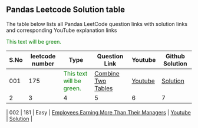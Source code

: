 ## Pandas Leetcode Solution table 

The table below lists all Pandas LeetCode question links with solution links and corresponding YouTube explanation links

<span style="color: green;">This text will be green.</span> 

| S.No | leetcode number | Type |Question Link | Youtube | Github Solution |
|----------|----------|----------|----------|-------|------------|
| 001 | 175   | <span style="color: green;">This text will be green.</span>   | [Combine Two Tables](https://leetcode.com/problems/combine-two-tables/) | [Youtube](https://youtu.be/KSX26jh-pxs?si=Jur3bgKP1btklATm) | [Solution](https://github.com/MlvPrasadOfficial/DataScience_University_by_MLV_Prasad/blob/main/PROJECT_02_PANDAS_LEETCODE_SOLUTION/P0174.py) |
| 2 | 3 | 4 | 5 | 6 | 7 |


| 002 | 181   | Easy   | [Employees Earning More Than Their Managers](https://leetcode.com/problems/employees-earning-more-than-their-managers/description/) | [Youtube](https://youtu.be/TUHORIZIOVI?si=L5VDoer5p1PUZrmN) | [Solution](https://github.com/MlvPrasadOfficial/DataScience_University_by_MLV_Prasad/blob/main/PROJECT_02_PANDAS_LEETCODE_SOLUTION/P0181.PY) |

